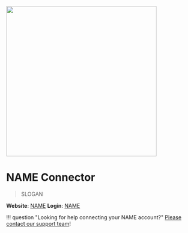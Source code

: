 <img src="https://static.openfintech.io/payment_providers/name/logo.svg?w=400" width="400px" >

# NAME Connector

> SLOGAN

**Website**: [NAME](WEBSITE)
**Login**: [NAME](WEBSITE)

!!! question "Looking for help connecting your NAME account?"
    <!--email_off-->[Please contact our support team](mailto:{{custom.support_email}})<!--/email_off-->!